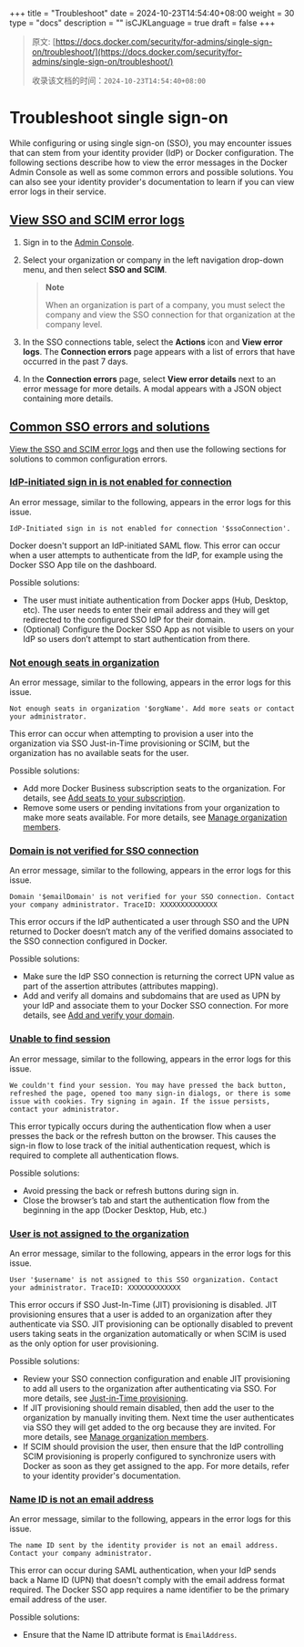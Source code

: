 +++
title = "Troubleshoot"
date = 2024-10-23T14:54:40+08:00
weight = 30
type = "docs"
description = ""
isCJKLanguage = true
draft = false
+++

> 原文: [https://docs.docker.com/security/for-admins/single-sign-on/troubleshoot/](https://docs.docker.com/security/for-admins/single-sign-on/troubleshoot/)
>
> 收录该文档的时间：`2024-10-23T14:54:40+08:00`

# Troubleshoot single sign-on

While configuring or using single sign-on (SSO), you may encounter issues that can stem from your identity provider (IdP) or Docker configuration. The following sections describe how to view the error messages in the Docker Admin Console as well as some common errors and possible solutions. You can also see your identity provider's documentation to learn if you can view error logs in their service.

## [View SSO and SCIM error logs](https://docs.docker.com/security/for-admins/single-sign-on/troubleshoot/#view-sso-and-scim-error-logs)

1. Sign in to the [Admin Console](https://app.docker.com/admin/).

2. Select your organization or company in the left navigation drop-down menu, and then select **SSO and SCIM**.

   > **Note**
   >
   > 
   >
   > When an organization is part of a company, you must select the company and view the SSO connection for that organization at the company level.

3. In the SSO connections table, select the **Actions** icon and **View error logs**. The **Connection errors** page appears with a list of errors that have occurred in the past 7 days.

4. In the **Connection errors** page, select **View error details** next to an error message for more details. A modal appears with a JSON object containing more details.

## [Common SSO errors and solutions](https://docs.docker.com/security/for-admins/single-sign-on/troubleshoot/#common-sso-errors-and-solutions)

[View the SSO and SCIM error logs](https://docs.docker.com/security/for-admins/single-sign-on/troubleshoot/#view-sso-and-scim-error-logs) and then use the following sections for solutions to common configuration errors.

### [IdP-initiated sign in is not enabled for connection](https://docs.docker.com/security/for-admins/single-sign-on/troubleshoot/#idp-initiated-sign-in-is-not-enabled-for-connection)

An error message, similar to the following, appears in the error logs for this issue.



```text
IdP-Initiated sign in is not enabled for connection '$ssoConnection'.
```

Docker doesn't support an IdP-initiated SAML flow. This error can occur when a user attempts to authenticate from the IdP, for example using the Docker SSO App tile on the dashboard.

Possible solutions:

- The user must initiate authentication from Docker apps (Hub, Desktop, etc). The user needs to enter their email address and they will get redirected to the configured SSO IdP for their domain.
- (Optional) Configure the Docker SSO App as not visible to users on your IdP so users don’t attempt to start authentication from there.

### [Not enough seats in organization](https://docs.docker.com/security/for-admins/single-sign-on/troubleshoot/#not-enough-seats-in-organization)

An error message, similar to the following, appears in the error logs for this issue.



```text
Not enough seats in organization '$orgName'. Add more seats or contact your administrator.
```

This error can occur when attempting to provision a user into the organization via SSO Just-in-Time provisioning or SCIM, but the organization has no available seats for the user.

Possible solutions:

- Add more Docker Business subscription seats to the organization. For details, see [Add seats to your subscription](https://docs.docker.com/subscription/core-subscription/add-seats/).
- Remove some users or pending invitations from your organization to make more seats available. For more details, see [Manage organization members](https://docs.docker.com/admin/organization/members/).

### [Domain is not verified for SSO connection](https://docs.docker.com/security/for-admins/single-sign-on/troubleshoot/#domain-is-not-verified-for-sso-connection)

An error message, similar to the following, appears in the error logs for this issue.



```text
Domain '$emailDomain' is not verified for your SSO connection. Contact your company administrator. TraceID: XXXXXXXXXXXXXX
```

This error occurs if the IdP authenticated a user through SSO and the UPN returned to Docker doesn’t match any of the verified domains associated to the SSO connection configured in Docker.

Possible solutions:

- Make sure the IdP SSO connection is returning the correct UPN value as part of the assertion attributes (attributes mapping).
- Add and verify all domains and subdomains that are used as UPN by your IdP and associate them to your Docker SSO connection. For more details, see [Add and verify your domain](https://docs.docker.com/security/for-admins/single-sign-on/configure/#step-one-add-and-verify-your-domain).

### [Unable to find session](https://docs.docker.com/security/for-admins/single-sign-on/troubleshoot/#unable-to-find-session)

An error message, similar to the following, appears in the error logs for this issue.



```text
We couldn't find your session. You may have pressed the back button, refreshed the page, opened too many sign-in dialogs, or there is some issue with cookies. Try signing in again. If the issue persists, contact your administrator.
```

This error typically occurs during the authentication flow when a user presses the back or the refresh button on the browser. This causes the sign-in flow to lose track of the initial authentication request, which is required to complete all authentication flows.

Possible solutions:

- Avoid pressing the back or refresh buttons during sign in.
- Close the browser’s tab and start the authentication flow from the beginning in the app (Docker Desktop, Hub, etc.)

### [User is not assigned to the organization](https://docs.docker.com/security/for-admins/single-sign-on/troubleshoot/#user-is-not-assigned-to-the-organization)

An error message, similar to the following, appears in the error logs for this issue.



```text
User '$username' is not assigned to this SSO organization. Contact your administrator. TraceID: XXXXXXXXXXXXX
```

This error occurs if SSO Just-In-Time (JIT) provisioning is disabled. JIT provisioning ensures that a user is added to an organization after they authenticate via SSO. JIT provisioning can be optionally disabled to prevent users taking seats in the organization automatically or when SCIM is used as the only option for user provisioning.

Possible solutions:

- Review your SSO connection configuration and enable JIT provisioning to add all users to the organization after authenticating via SSO. For more details, see [Just-in-Time provisioning](https://docs.docker.com/security/for-admins/provisioning/just-in-time/).
- If JIT provisioning should remain disabled, then add the user to the organization by manually inviting them. Next time the user authenticates via SSO they will get added to the org because they are invited. For more details, see [Manage organization members](https://docs.docker.com/admin/organization/members/).
- If SCIM should provision the user, then ensure that the IdP controlling SCIM provisioning is properly configured to synchronize users with Docker as soon as they get assigned to the app. For more details, refer to your identity provider's documentation.

### [Name ID is not an email address](https://docs.docker.com/security/for-admins/single-sign-on/troubleshoot/#name-id-is-not-an-email-address)

An error message, similar to the following, appears in the error logs for this issue.



```text
The name ID sent by the identity provider is not an email address. Contact your company administrator.
```

This error can occur during SAML authentication, when your IdP sends back a Name ID (UPN) that doesn't comply with the email address format required. The Docker SSO app requires a name identifier to be the primary email address of the user.

Possible solutions:

- Ensure that the Name ID attribute format is `EmailAddress`.
